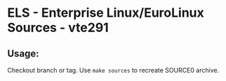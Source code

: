 # ELS - Enterprise Linux/EuroLinux Sources - vte291
 
## Usage:
  Checkout branch or tag. Use `make sources` to recreate  SOURCE0 archive.
